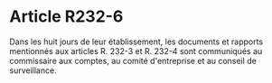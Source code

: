 # Article R232-6

Dans les huit jours de leur établissement, les documents et rapports mentionnés aux articles R. 232-3 et R. 232-4 sont communiqués au commissaire aux comptes, au comité d'entreprise et au conseil de surveillance.
